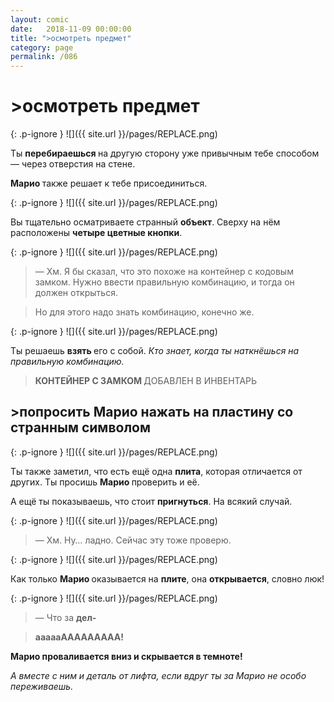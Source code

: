 ```yaml
---
layout: comic
date:   2018-11-09 00:00:00 
title: ">осмотреть предмет"
category: page
permalink: /086
---
```

# >осмотреть предмет

{: .p-ignore }
![]({{ site.url }}/pages/REPLACE.png)

Ты <strong>перебираешься </strong>на другую сторону уже привычным тебе способом — через отверстия на стене. 

<strong>Марио </strong>также решает к тебе присоединиться.

{: .p-ignore }
![]({{ site.url }}/pages/REPLACE.png)

Вы тщательно осматриваете странный <strong>объект</strong>. Сверху на нём расположены <strong>четыре цветные кнопки</strong>.

{: .p-ignore }
![]({{ site.url }}/pages/REPLACE.png)

<blockquote>— Хм. Я бы сказал, что это похоже на контейнер с кодовым замком. Нужно ввести правильную комбинацию, и тогда он должен открыться.</blockquote>

<blockquote>Но для этого надо знать комбинацию, конечно же.</blockquote>

{: .p-ignore }
![]({{ site.url }}/pages/REPLACE.png)

Ты решаешь <strong>взять </strong>его с собой. <em>Кто знает, когда ты наткнёшься на правильную комбинацию.</em>

<blockquote><strong>КОНТЕЙНЕР С ЗАМКОМ </strong>ДОБАВЛЕН В ИНВЕНТАРЬ</blockquote>

## >попросить Марио нажать на пластину со странным символом

{: .p-ignore }
![]({{ site.url }}/pages/REPLACE.png)

Ты также заметил, что есть ещё одна <strong>плита</strong>, которая отличается от других. Ты просишь <strong>Марио </strong>проверить и её.

А ещё ты показываешь, что стоит <strong>пригнуться</strong>. На всякий случай.

{: .p-ignore }
![]({{ site.url }}/pages/REPLACE.png)

<blockquote>— Хм. Ну… ладно. Сейчас эту тоже проверю.</blockquote>

{: .p-ignore }
![]({{ site.url }}/pages/REPLACE.png)

Как только <strong>Марио </strong>оказывается на <strong>плите</strong>, она <strong>открывается</strong>, словно люк!

{: .p-ignore }
![]({{ site.url }}/pages/REPLACE.png)

<blockquote>— Что за <strong>дел-</strong></blockquote>

<blockquote><strong>аааааААААААААА!</strong></blockquote>

<strong>Марио проваливается вниз и скрывается в темноте! </strong>

<em>А вместе с ним и деталь от лифта, если вдруг ты за Марио не особо переживаешь.</em>
